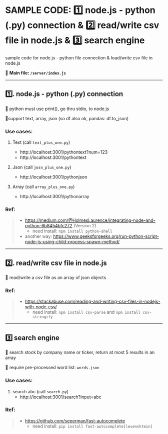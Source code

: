 # SAMPLE CODE: 1️⃣ node.js - python (.py) connection & 2️⃣ read/write csv file in node.js & 3️⃣ search engine

sample code for node.js - python file connection & load/write csv file in node.js

📂 **Main file: `/server/index.js`**

---

## 1️⃣. node.js - python (.py) connection

📌 python must use print(), go thru stdio, to node.js

📌support text, array, json (so df also ok, pandas: df.to_json)

### Use cases:
1. Text (call `text_plus_one.py`)
    - http://localhost:3001/pythontext?num=123
    - http://localhost:3001/pythontext

2. Json (call `josn_plus_one.py`)
    - http://localhost:3001/pythonjson

3. Array (call `array_plus_one.py`)
    - http://localhost:3001/pythonarray

### Ref:
> - https://medium.com/@HolmesLaurence/integrating-node-and-python-6b8454bfc272 (Version 2)
>    - need install: `npm install python-shell`
>- another way: https://www.geeksforgeeks.org/run-python-script-node-js-using-child-process-spawn-method/

---

## 2️⃣. read/write csv file in node.js

📌 read/write a csv file as an array of json objects

### Ref:
> - https://stackabuse.com/reading-and-writing-csv-files-in-nodejs-with-node-csv/
>   -  need install: `npm install csv-parse` and `npm install csv-stringify`

---

## 3️⃣ search engine

📌 search stock by company name or ticker, return at most 5 results in an array

📌 require pre-processed word list: `words.json` 

### Use cases:
1. search abc (call `search.py`)
    - http://localhost:3001/search?input=abc

### Ref:
> - https://github.com/seperman/fast-autocomplete
>   -  need install: `pip install fast-autocomplete[levenshtein]`